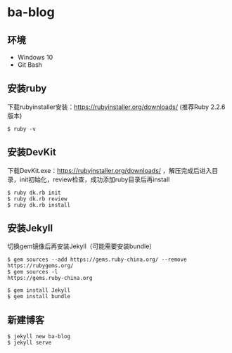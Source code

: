 # ba-blog

## 环境

- Windows 10
- Git Bash

## 安装ruby

下载rubyinstaller安装：https://rubyinstaller.org/downloads/ (推荐Ruby 2.2.6版本)

```
$ ruby -v
```

## 安装DevKit

下载DevKit.exe：https://rubyinstaller.org/downloads/ ，解压完成后进入目录，init初始化，review检查，成功添加ruby目录后再install

```
$ ruby dk.rb init
$ ruby dk.rb review
$ ruby dk.rb install
```

## 安装Jekyll
切换gem镜像后再安装Jekyll（可能需要安装bundle）

```
$ gem sources --add https://gems.ruby-china.org/ --remove https://rubygems.org/
$ gem sources -l
https://gems.ruby-china.org

$ gem install Jekyll
$ gem install bundle
```

## 新建博客

```
$ jekyll new ba-blog
$ jekyll serve
```